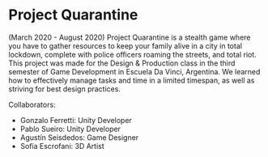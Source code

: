 # Project Quarantine

(March 2020 - August 2020)
Project Quarantine is a stealth game where you have to gather resources to keep your family alive in a city in total lockdown, complete with police officers roaming the streets, and total riot. This project was made for the Design & Production class in the third semester of Game Development in Escuela Da Vinci, Argentina. We learned how to effectively manage tasks and time in a limited timespan, as well as striving for best design practices.

Collaborators:
- Gonzalo Ferretti: Unity Developer
- Pablo Sueiro: Unity Developer
- Agustín Seisdedos: Game Designer
- Sofía Escrofani: 3D Artist
